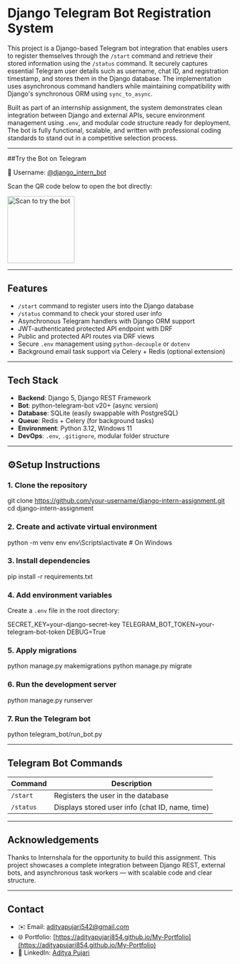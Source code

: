 # Django Telegram Bot Registration System

This project is a Django-based Telegram bot integration that enables users to register themselves through the `/start` command and retrieve their stored information using the `/status` command. It securely captures essential Telegram user details such as username, chat ID, and registration timestamp, and stores them in the Django database. The implementation uses asynchronous command handlers while maintaining compatibility with Django's synchronous ORM using `sync_to_async`.

Built as part of an internship assignment, the system demonstrates clean integration between Django and external APIs, secure environment management using `.env`, and modular code structure ready for deployment. The bot is fully functional, scalable, and written with professional coding standards to stand out in a competitive selection process.

---

##Try the Bot on Telegram

📲 Username: [@django_intern_bot](https://t.me/django_intern_bot)

Scan the QR code below to open the bot directly:

<img src="https://github.com/user-attachments/assets/abb3d1fe-ee17-42ac-a563-a2e5fc890c3a" alt="Scan to try the bot" width="150" height="150" />

---

## Features

- `/start` command to register users into the Django database  
- `/status` command to check your stored user info  
- Asynchronous Telegram handlers with Django ORM support  
- JWT-authenticated protected API endpoint with DRF  
- Public and protected API routes via DRF views  
- Secure `.env` management using `python-decouple` or `dotenv`  
- Background email task support via Celery + Redis (optional extension)

---

## Tech Stack

- **Backend**: Django 5, Django REST Framework  
- **Bot**: python-telegram-bot v20+ (async version)  
- **Database**: SQLite (easily swappable with PostgreSQL)  
- **Queue**: Redis + Celery (for background tasks)  
- **Environment**: Python 3.12, Windows 11  
- **DevOps**: `.env`, `.gitignore`, modular folder structure  

---

## ⚙Setup Instructions

### 1. Clone the repository

git clone https://github.com/your-username/django-intern-assignment.git
cd django-intern-assignment

### 2. Create and activate virtual environment

python -m venv env
env\Scripts\activate  # On Windows

### 3. Install dependencies

pip install -r requirements.txt

### 4. Add environment variables

Create a `.env` file in the root directory:

SECRET_KEY=your-django-secret-key
TELEGRAM_BOT_TOKEN=your-telegram-bot-token
DEBUG=True

### 5. Apply migrations

python manage.py makemigrations
python manage.py migrate

### 6. Run the development server

python manage.py runserver

### 7. Run the Telegram bot

python telegram_bot/run_bot.py

---

## Telegram Bot Commands

| Command   | Description                                     |
| --------- | ----------------------------------------------- |
| `/start`  | Registers the user in the database              |
| `/status` | Displays stored user info (chat ID, name, time) |

---

## Acknowledgements

Thanks to Internshala for the opportunity to build this assignment. This project showcases a complete integration between Django REST, external bots, and asynchronous task workers — with scalable code and clear structure.

---

## Contact

* ✉️ Email: [adityapujari542@gmail.com](mailto:adityapujari542@gmail.com)
* 🌐 Portfolio: [https://adityapujari854.github.io/My-Portfolio](https://adityapujari854.github.io/My-Portfolio)
* 💼 LinkedIn: [Aditya Pujari](https://www.linkedin.com/in/adityapujari854)
